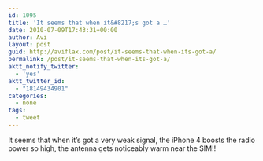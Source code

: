 ```yaml
---
id: 1095
title: 'It seems that when it&#8217;s got a …'
date: 2010-07-09T17:43:31+00:00
author: Avi
layout: post
guid: http://aviflax.com/post/it-seems-that-when-its-got-a/
permalink: /post/it-seems-that-when-its-got-a/
aktt_notify_twitter:
  - 'yes'
aktt_twitter_id:
  - "18149434901"
categories:
  - none
tags:
  - tweet
---
```

It seems that when it&#8217;s got a very weak signal, the iPhone 4 boosts the radio power so high, the antenna gets noticeably warm near the SIM!!